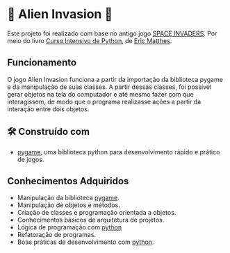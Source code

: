 # 👾 Alien Invasion 👾

Este projeto foi realizado com base no antigo jogo [SPACE INVADERS](https://pt.wikipedia.org/wiki/Space_Invaders). Por meio do livro [Curso Intensivo de Python](https://www.amazon.com.br/Curso-Intensivo-Python-Introdu%C3%A7%C3%A3o-Programa%C3%A7%C3%A3o/dp/8575228439), de [Eric Matthes](https://github.com/ehmatthes).

## Funcionamento

O jogo Alien Invasion funciona a partir da importação da biblioteca pygame e da manipulação de suas classes. A partir dessas classes, foi possível gerar objetos na tela do computador e até mesmo fazer com que interagissem, de modo que o programa realizasse ações a partir da interação entre dois objetos.

## 🛠️ Construído com

* [pygame](https://www.pygame.org/docs/), uma biblioteca python para desenvolvimento rápido e prático de jogos.

## Conhecimentos Adquiridos

* Manipulação da biblioteca [pygame](https://www.pygame.org/docs/).
* Manipulação de objetos e métodos.
* Criação de classes e programação orientada a objetos.
* Conhecimentos básicos de arquitetura de projetos.
* Lógica de programação com [python](https://www.python.org/)
* Refatoração de programas.
* Boas práticas de desenvolvimento com [python](https://www.python.org/).
